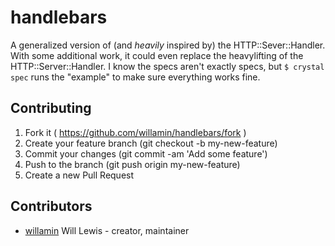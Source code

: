 # handlebars

A generalized version of (and _heavily_ inspired by) the HTTP::Sever::Handler. With some additional work, it could even replace the heavylifting of the HTTP::Server::Handler. I know the specs aren't exactly specs, but `$ crystal spec` runs the "example" to make sure everything works fine.

## Contributing

1. Fork it ( https://github.com/willamin/handlebars/fork )
2. Create your feature branch (git checkout -b my-new-feature)
3. Commit your changes (git commit -am 'Add some feature')
4. Push to the branch (git push origin my-new-feature)
5. Create a new Pull Request

## Contributors

- [willamin](https://github.com/willamin) Will Lewis - creator, maintainer
